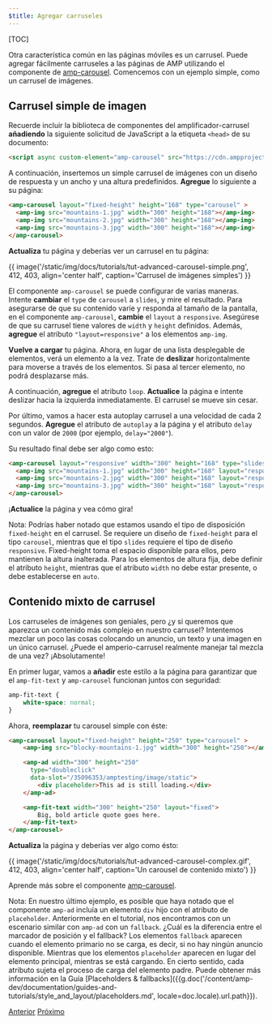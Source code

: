 ```yaml
---
$title: Agregar carruseles
---
```


[TOC]

Otra característica común en las páginas móviles es un carrusel. Puede agregar fácilmente carruseles a las páginas de AMP utilizando el componente de [amp-carousel](/es/docs/reference/components/amp-carousel.html). Comencemos con un ejemplo simple, como un carrusel de imágenes.

## Carrusel simple de imagen

Recuerde incluir la biblioteca de componentes del amplificador-carrusel **añadiendo** la siguiente solicitud de JavaScript a la etiqueta `<head>` de su documento:

```html
<script async custom-element="amp-carousel" src="https://cdn.ampproject.org/v0/amp-carousel-0.1.js"></script>
```

A continuación, insertemos un simple carrusel de imágenes con un diseño de respuesta y un ancho y una altura predefinidos. **Agregue** lo siguiente a su página:

```html
<amp-carousel layout="fixed-height" height="168" type="carousel" >
  <amp-img src="mountains-1.jpg" width="300" height="168"></amp-img>
  <amp-img src="mountains-2.jpg" width="300" height="168"></amp-img>
  <amp-img src="mountains-3.jpg" width="300" height="168"></amp-img>
</amp-carousel>
```

**Actualiza** tu página y deberías ver un carrusel en tu página:

{{ image('/static/img/docs/tutorials/tut-advanced-carousel-simple.png', 412, 403, align='center half', caption='Carrusel de imágenes simples') }}

El componente `amp-carousel` se puede configurar de varias maneras. Intente **cambiar** el `type` de `carousel` a `slides`, y mire el resultado. Para asegurarse de que su contenido varíe y responda al tamaño de la pantalla, en el componente `amp-carousel`, **cambie** el `layout` a `responsive`. Asegúrese de que su carrusel tiene valores de `width` y `height` definidos. Además, **agregue** el atributo `"layout=responsive"` a los elementos `amp-img`.

**Vuelve a cargar** tu página. Ahora, en lugar de una lista desplegable de elementos, verá un elemento a la vez. Trate de **deslizar** horizontalmente para moverse a través de los elementos. Si pasa al tercer elemento, no podrá desplazarse más.

A continuación, **agregue** el atributo `loop`. **Actualice** la página e intente deslizar hacia la izquierda inmediatamente. El carrusel se mueve sin cesar.

Por último, vamos a hacer esta autoplay carrusel a una velocidad de cada 2 segundos. **Agregue** el atributo de `autoplay` a la página y el atributo `delay` con un valor de `2000` (por ejemplo, `delay="2000"`).

Su resultado final debe ser algo como esto:

```html
<amp-carousel layout="responsive" width="300" height="168" type="slides" autoplay delay="2000" loop>
  <amp-img src="mountains-1.jpg" width="300" height="168" layout="responsive"></amp-img>
  <amp-img src="mountains-2.jpg" width="300" height="168" layout="responsive"></amp-img>
  <amp-img src="mountains-3.jpg" width="300" height="168" layout="responsive"></amp-img>
</amp-carousel>
```

¡**Actualice** la página y vea cómo gira!

Nota: Podrías haber notado que estamos usando el tipo de disposición `fixed-height` en el carrusel. Se requiere un diseño de `fixed-height` para el tipo `carousel`, mientras que el tipo `slides` requiere el tipo de diseño `responsive`. Fixed-height toma el espacio disponible para ellos, pero mantienen la altura inalterada. Para los elementos de altura fija, debe definir el atributo `height`, mientras que el atributo `width` no debe estar presente, o debe establecerse en `auto`.

## Contenido mixto de carrusel

Los carruseles de imágenes son geniales, pero ¿y si queremos que aparezca un contenido más complejo en nuestro carrusel? Intentemos mezclar un poco las cosas colocando un anuncio, un texto y una imagen en un único carrusel. ¿Puede el amperio-carrusel realmente manejar tal mezcla de una vez? ¡Absolutamente!

En primer lugar, vamos a **añadir** este estilo a la página para garantizar que el `amp-fit-text` y `amp-carousel` funcionan juntos con seguridad:

```css
amp-fit-text {
    white-space: normal;
}
```

Ahora, **reemplazar** tu carousel simple con éste:

```html
<amp-carousel layout="fixed-height" height="250" type="carousel" >
    <amp-img src="blocky-mountains-1.jpg" width="300" height="250"></amp-img>

    <amp-ad width="300" height="250"
      type="doubleclick"
      data-slot="/35096353/amptesting/image/static">
        <div placeholder>This ad is still loading.</div>
    </amp-ad>

    <amp-fit-text width="300" height="250" layout="fixed">
        Big, bold article quote goes here.
    </amp-fit-text>
</amp-carousel>
```

**Actualiza** la página y deberías ver algo como ésto:

{{ image('/static/img/docs/tutorials/tut-advanced-carousel-complex.gif', 412, 403, align='center half', caption='Un carousel de contenido mixto') }}

Aprende más sobre el componente [amp-carousel](/es/docs/reference/components/amp-carousel.html).

Nota: En nuestro último ejemplo, es posible que haya notado que el componente `amp-ad` incluía un elemento `div` hijo con el atributo de `placeholder`. Anteriormente en el tutorial, nos encontramos con un escenario similar con `amp-ad` con un `fallback`. ¿Cuál es la diferencia entre el marcador de posición y el fallback? Los elementos `fallback` aparecen cuando el elemento primario no se carga, es decir, si no hay ningún anuncio disponible. Mientras que los elementos `placeholder` aparecen en lugar del elemento principal, mientras se está cargando. En cierto sentido, cada atributo sujeta el proceso de carga del elemento padre. Puede obtener más información en la Guía [Placeholders & fallbacks]({{g.doc('/content/amp-dev/documentation/guides-and-tutorials/style_and_layout/placeholders.md', locale=doc.locale).url.path}}).

<div class="prev-next-buttons">
  <a class="button prev-button" href="{{g.doc('/content/docs/fundamentals/add_advanced/adding_components.md', locale=doc.locale).url.path}}"><span class="arrow-prev">Anterior</span></a>
  <a class="button next-button" href="{{g.doc('/content/docs/fundamentals/add_advanced/tracking_data.md', locale=doc.locale).url.path}}"><span class="arrow-next">Próximo</span></a>
</div>

